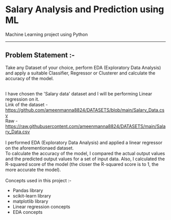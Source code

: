 # Salary Analysis and Prediction using ML
Machine Learning project using Python<hr>

## Problem Statement :-<br>
Take any Dataset of your choice, perform EDA (Exploratory Data Analysis) and apply a suitable Classifier, Regressor or Clusterer and calculate the accuracy of the model.
<br><br>

I have chosen the 'Salary data' dataset and I will be performing Linear regression on it.<br>
Link of the dataset - https://github.com/ameenmanna8824/DATASETS/blob/main/Salary_Data.csv<br>
Raw - https://raw.githubusercontent.com/ameenmanna8824/DATASETS/main/Salary_Data.csv<br>
<br>
I performed EDA (Exploratory Data Analysis) and applied a linear regressor on the aforementionaed dataset.<br>
To calculate the accuracy of the model, I compared the actual output values and the predicted output values for a set of input data. Also, I calculated the R-squared score of the model (the closer the R-squared score is to 1, the more accurate the model).
<br><br>
Concepts used in this project :-
- Pandas library
- scikit-learn library
- matplotlib library
- Linear regression concepts
- EDA concepts

